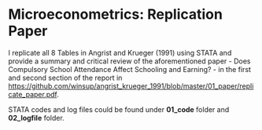 # Microeconometrics:  Replication Paper

I replicate all 8 Tables in Angrist and Krueger (1991) using STATA and provide a summary and critical review of the aforementioned paper - Does Compulsory School Attendance Affect Schooling and Earning? -
in the first and second section of the report in https://github.com/winsup/angrist_krueger_1991/blob/master/01_paper/replicate_paper.pdf.

STATA codes and log files could be found under **01_code** folder and **02_logfile** folder.
